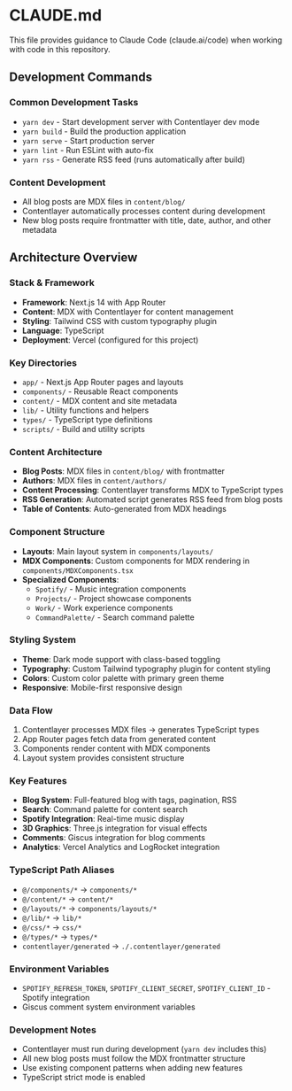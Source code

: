 # CLAUDE.md

This file provides guidance to Claude Code (claude.ai/code) when working with code in this repository.

## Development Commands

### Common Development Tasks

- `yarn dev` - Start development server with Contentlayer dev mode
- `yarn build` - Build the production application
- `yarn serve` - Start production server
- `yarn lint` - Run ESLint with auto-fix
- `yarn rss` - Generate RSS feed (runs automatically after build)

### Content Development

- All blog posts are MDX files in `content/blog/`
- Contentlayer automatically processes content during development
- New blog posts require frontmatter with title, date, author, and other metadata

## Architecture Overview

### Stack & Framework

- **Framework**: Next.js 14 with App Router
- **Content**: MDX with Contentlayer for content management
- **Styling**: Tailwind CSS with custom typography plugin
- **Language**: TypeScript
- **Deployment**: Vercel (configured for this project)

### Key Directories

- `app/` - Next.js App Router pages and layouts
- `components/` - Reusable React components
- `content/` - MDX content and site metadata
- `lib/` - Utility functions and helpers
- `types/` - TypeScript type definitions
- `scripts/` - Build and utility scripts

### Content Architecture

- **Blog Posts**: MDX files in `content/blog/` with frontmatter
- **Authors**: MDX files in `content/authors/`
- **Content Processing**: Contentlayer transforms MDX to TypeScript types
- **RSS Generation**: Automated script generates RSS feed from blog posts
- **Table of Contents**: Auto-generated from MDX headings

### Component Structure

- **Layouts**: Main layout system in `components/layouts/`
- **MDX Components**: Custom components for MDX rendering in `components/MDXComponents.tsx`
- **Specialized Components**:
  - `Spotify/` - Music integration components
  - `Projects/` - Project showcase components
  - `Work/` - Work experience components
  - `CommandPalette/` - Search command palette

### Styling System

- **Theme**: Dark mode support with class-based toggling
- **Typography**: Custom Tailwind typography plugin for content styling
- **Colors**: Custom color palette with primary green theme
- **Responsive**: Mobile-first responsive design

### Data Flow

1. Contentlayer processes MDX files → generates TypeScript types
2. App Router pages fetch data from generated content
3. Components render content with MDX components
4. Layout system provides consistent structure

### Key Features

- **Blog System**: Full-featured blog with tags, pagination, RSS
- **Search**: Command palette for content search
- **Spotify Integration**: Real-time music display
- **3D Graphics**: Three.js integration for visual effects
- **Comments**: Giscus integration for blog comments
- **Analytics**: Vercel Analytics and LogRocket integration

### TypeScript Path Aliases

- `@/components/*` → `components/*`
- `@/content/*` → `content/*`
- `@/layouts/*` → `components/layouts/*`
- `@/lib/*` → `lib/*`
- `@/css/*` → `css/*`
- `@/types/*` → `types/*`
- `contentlayer/generated` → `./.contentlayer/generated`

### Environment Variables

- `SPOTIFY_REFRESH_TOKEN`, `SPOTIFY_CLIENT_SECRET`, `SPOTIFY_CLIENT_ID` - Spotify integration
- Giscus comment system environment variables

### Development Notes

- Contentlayer must run during development (`yarn dev` includes this)
- All new blog posts must follow the MDX frontmatter structure
- Use existing component patterns when adding new features
- TypeScript strict mode is enabled
